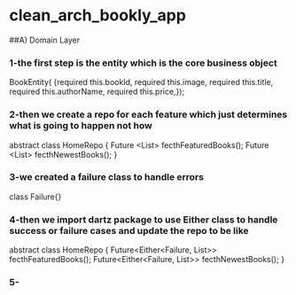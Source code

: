 # clean_arch_bookly_app

##A) Domain Layer


### 1-the first step is the entity which is the core business object 

 BookEntity(
      {required this.bookId,
     required this.image,
    required this.title,
   required this.authorName,
  required this.price,});

### 2-then we create a repo for each feature which just determines what is going to happen not how 

 abstract class HomeRepo {
  Future <List<BookEntity>> fecthFeaturedBooks();
  Future <List<BookEntity>> fecthNewestBooks();
}

### 3-we created a failure class to handle errors

class Failure{}

### 4-then we import dartz package to use Either class to handle success or failure cases and update the repo to be like

abstract class HomeRepo {
  Future<Either<Failure, List<BookEntity>>> fecthFeaturedBooks();
  Future<Either<Failure, List<BookEntity>>> fecthNewestBooks();
}

### 5-






